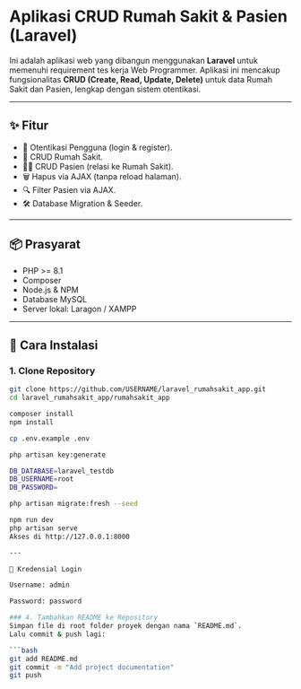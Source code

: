 # Aplikasi CRUD Rumah Sakit & Pasien (Laravel)

Ini adalah aplikasi web yang dibangun menggunakan **Laravel** untuk memenuhi requirement tes kerja Web Programmer. Aplikasi ini mencakup fungsionalitas **CRUD (Create, Read, Update, Delete)** untuk data Rumah Sakit dan Pasien, lengkap dengan sistem otentikasi.

---

## ✨ Fitur
- 🔑 Otentikasi Pengguna (login & register).
- 🏥 CRUD Rumah Sakit.
- 🧑‍⚕️ CRUD Pasien (relasi ke Rumah Sakit).
- 🗑️ Hapus via AJAX (tanpa reload halaman).
- 🔍 Filter Pasien via AJAX.
- 🛠️ Database Migration & Seeder.

---

## 📦 Prasyarat
- PHP >= 8.1
- Composer
- Node.js & NPM
- Database MySQL
- Server lokal: Laragon / XAMPP

---

## 🚀 Cara Instalasi

### 1. Clone Repository
```bash
git clone https://github.com/USERNAME/laravel_rumahsakit_app.git
cd laravel_rumahsakit_app/rumahsakit_app

composer install
npm install

cp .env.example .env

php artisan key:generate

DB_DATABASE=laravel_testdb
DB_USERNAME=root
DB_PASSWORD=

php artisan migrate:fresh --seed

npm run dev
php artisan serve
Akses di http://127.0.0.1:8000

---

🔑 Kredensial Login

Username: admin

Password: password

### 4. Tambahkan README ke Repository
Simpan file di root folder proyek dengan nama `README.md`.  
Lalu commit & push lagi:

```bash
git add README.md
git commit -m "Add project documentation"
git push

